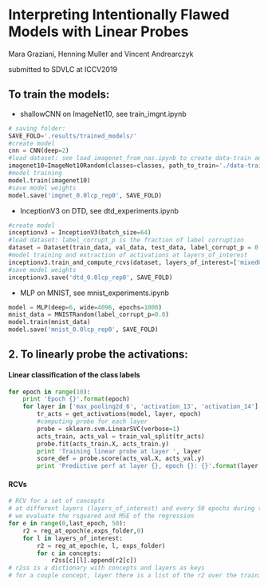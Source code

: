 # Interpreting Intentionally Flawed Models with Linear Probes
Mara Graziani, Henning Muller and Vincent Andrearczyk

submitted to SDVLC at ICCV2019

## To train the models:

- shallowCNN on ImageNet10, see train_imgnt.ipynb

```python
# saving folder:
SAVE_FOLD='.results/trained_models/'
#create model
cnn = CNN(deep=2)
#load dataset: see load_imagenet_from_nas.ipynb to create data-train and data-val splits
imagenet10=ImageNet10Random(classes=classes, path_to_train='./data-train.h5', path_to_val='./data-val.h5')
#model training
model.train(imagenet10)
#save model weights
model.save('imgnet_0.0lcp_rep0', SAVE_FOLD)
```

- InceptionV3 on DTD, see dtd_experiments.ipynb

```python
#create model
inceptionv3 = InceptionV3(batch_size=64)
#load dataset: label_corrupt_p is the fraction of label corruption
dataset = Dataset(train_data, val_data, test_data, label_corrupt_p = 0.0, random_seed=0)
#model training and extraction of activations at layers_of_interest
inceptionv3.train_and_compute_rcvs(dataset, layers_of_interest=['mixed0', 'mixed2','mixed4', 'mixed6'])
#save model weights
inceptionv3.save('dtd_0.0lcp_rep0', SAVE_FOLD)
```

- MLP on MNIST, see mnist_experiments.ipynb

```python
model = MLP(deep=6, wide=4096, epochs=1000)
mnist_data = MNISTRandom(label_corrupt_p=0.0)
model.train(mnist_data)
model.save('mnist_0.0lcp_rep0', SAVE_FOLD)
```

## 2. To linearly probe the activations:

#### Linear classification of the class labels
```python
for epoch in range(10):
    print 'Epoch {}'.format(epoch)
    for layer in ['max_pooling2d_6', 'activation_13', 'activation_14']:
        tr_acts = get_activations(model, layer, epoch)
        #computing probe for each layer
        probe = sklearn.svm.LinearSVC(verbose=1)
        acts_train, acts_val = train_val_split(tr_acts)
        probe.fit(acts_train.X, acts_train.y)
        print 'Training linear probe at layer ', layer
        score_def = probe.score(acts_val.X, acts_val.y)
        print 'Predictive perf at layer {}, epoch {}: {}'.format(layer, epoch, score_def)
```  

#### RCVs

```python
# RCV for a set of concepts 
# at different layers (layers_of_interest) and every 50 epochs during training
# we evaluate the rsquared and MSE of the regression
for e in range(0,last_epoch, 50):
    r2 = reg_at_epoch(e,exps_folder,0)
    for l in layers_of_interest:
        r2 = reg_at_epoch(e, l, exps_folder)
        for c in concepts:
            r2ss[c][l].append(r2[c])
# r2ss is a dictionary with concepts and layers as keys
# for a couple concept, layer there is a list of the r2 over the training epochs
```

